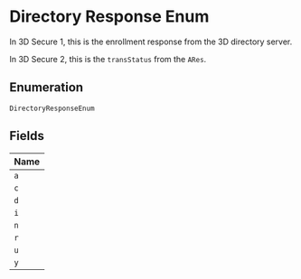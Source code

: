
# Directory Response Enum

In 3D Secure 1, this is the enrollment response from the 3D directory server.

In 3D Secure 2, this is the `transStatus` from the `ARes`.

## Enumeration

`DirectoryResponseEnum`

## Fields

| Name |
|  --- |
| `a` |
| `c` |
| `d` |
| `i` |
| `n` |
| `r` |
| `u` |
| `y` |

